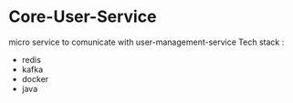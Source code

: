 # Core-User-Service
micro service to comunicate with user-management-service
Tech stack :
- redis
- kafka
- docker
- java
